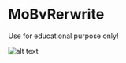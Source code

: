 # MoBvRerwrite

Use for educational purpose only!










![alt text](https://i0.wp.com/gesichtspunkte.de/wp-content/uploads/2015/08/Kaffee.am_.Morgen.gif?fit=400%2C299)
